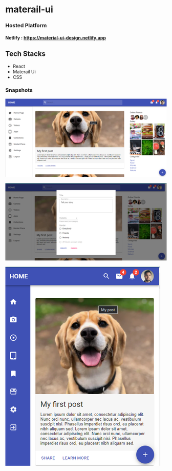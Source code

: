 # materail-ui

### Hosted Platform
#### Netlify : https://material-ui-design.netlify.app

## Tech Stacks
- React
- Materail Ui
- CSS

### Snapshots

![Sathya Prakasha P](https://github.com/Sathyaprakashsp666/materail-ui/blob/main/Screenshot_1.png)
<br/><br/>
![Sathya Prakasha P](https://github.com/Sathyaprakashsp666/materail-ui/blob/main/Screenshot_2.png)
<br/><br/>
![Sathya Prakasha P](https://github.com/Sathyaprakashsp666/materail-ui/blob/main/Screenshot_3.png)
